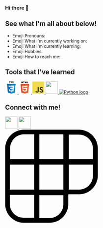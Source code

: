 ### Hi there 👋

## See what I'm all about below!

- Emoji Pronouns:
- Emoji What I'm currently working on:
- Emoji What I'm currently learning:
- Emoji Hobbies:
- Emoji How to reach me:

## Tools that I've learned
<p align="left"><!-- CSS Icon --><a href="https://www.w3schools.com/css/" target="_blank"> <img src="https://raw.githubusercontent.com/devicons/devicon/master/icons/css3/css3-original-wordmark.svg" alt="css3 logo" width="40" height="40"/></a><!-- HTML Icon --><a href="https://www.w3.org/html/" target="_blank"> <img src="https://raw.githubusercontent.com/devicons/devicon/master/icons/html5/html5-original-wordmark.svg" alt="html5 logo" width="40" height="40"/> </a><!-- JS Icon --><a href="https://developer.mozilla.org/en-US/docs/Web/JavaScript" target="_blank"> <img src="https://raw.githubusercontent.com/devicons/devicon/master/icons/javascript/javascript-original.svg" alt="javascript logo" width="40" height="40"/> </a><!-- Typescript Icon --><a href="https://www.typescriptlang.org/" target="_blank"> <img src="https://www.vectorlogo.zone/logos/typescriptlang/typescriptlang-icon.svg" width="40" height="40"> </a><!-- Python Icon --><a href="https://www.python.org/" target="_blank"> <img src="https://www.vectorlogo.zone/logos/python/python-icon.svg" alt="Python logo" width="40" height="40"/></a></p>

## Connect with me! 
<!-- Twitter Icon -->
<p align="left">
<a href="https://twitter.com/MuddMitchell"><img src="https://raw.githubusercontent.com/rahuldkjain/github-profile-readme-generator/master/src/images/icons/Social/twitter.svg" height="40" width="40"> </a><a href="https://www.linkedin.com/in/mitchell-mudd-96baa7204/"><img src="https://www.vectorlogo.zone/logos/linkedin/linkedin-icon.svg" height="40" width="40"></a><a href="https://www.linkedin.com/in/mitchell-mudd-96baa7204/"><svg role="img" viewBox="0 0 40 40" xmlns="http://www.w3.org/2000/svg"><title>Polywork</title><path d="M19.125 0H4.875A4.865 4.865 0 0 0 0 4.875v14.25C0 21.825 2.175 24 4.875 24h6.6c2.7 0 4.875-2.175 4.875-4.875V16.65h2.775c2.7 0 4.875-2.175 4.875-4.875v-6.9C24 2.175 21.825 0 19.125 0zM16.5 1.275h2.625a3.6 3.6 0 0 1 3.6 3.6v2.7H16.5v-6.3zM15.075 9v6.45H8.85V9h6.225zM8.85 1.2h6.225v6.375H8.85V1.2zM1.275 4.8a3.6 3.6 0 0 1 3.6-3.6H7.5v6.375H1.275V4.8zM7.5 9v6.45H1.2V9h6.3zm0 13.725H4.8a3.6 3.6 0 0 1-3.6-3.6V16.8h6.3v5.925zm7.575-3.525a3.6 3.6 0 0 1-3.6 3.6H8.85v-5.925h6.225V19.2zm7.65-7.35a3.6 3.6 0 0 1-3.6 3.6H16.5V9h6.225v2.85z"/></svg></a></p>

<!--
**mitchelldirt/mitchelldirt** is a ✨ _special_ ✨ repository because its `README.md` (this file) appears on your GitHub profile.

Here are some ideas to get you started:

- 🔭 I’m currently working on ...
- 🌱 I’m currently learning ...
- 👯 I’m looking to collaborate on ...
- 🤔 I’m looking for help with ...
- 💬 Ask me about ...
- 📫 How to reach me: ...
- 😄 Pronouns: ...
- ⚡ Fun fact: ...
-->

